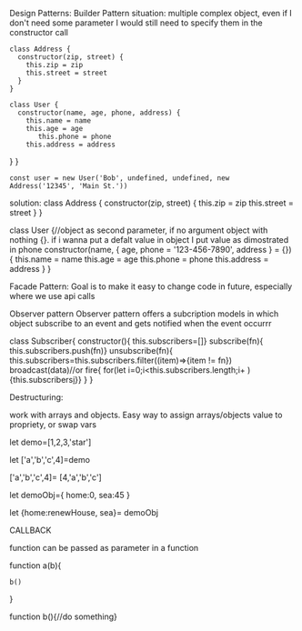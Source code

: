 Design Patterns:
Builder Pattern
situation: multiple complex object, even if I don't need some parameter I would still need to specify them in the constructor call

    class Address {
      constructor(zip, street) {
        this.zip = zip
        this.street = street
      }
    }   

    class User {
      constructor(name, age, phone, address) {
        this.name = name
        this.age = age
           this.phone = phone
        this.address = address
  }
    }

    const user = new User('Bob', undefined, undefined, new Address('12345', 'Main St.'))

 solution:
        class Address {
  constructor(zip, street) {
    this.zip = zip
    this.street = street
  }
}

class User {//object as second parameter, if no argument object with nothing {}. if i wanna put a defalt value in object I put value as dimostrated in phone
  constructor(name, { age, phone = '123-456-7890', address } = {}) {
    this.name = name
    this.age = age
    this.phone = phone
    this.address = address
  }
}

Facade Pattern:
Goal is to make it easy to change code in future, especially where we use api calls

Observer pattern
Observer pattern offers a subcription models in which object subscribe to an event and gets notified when the event occurrr

class Subscriber{
    constructor(){
        this.subscribers=[]}
     subscribe(fn){
         this.subscribers.push(fn)}
     unsubscribe(fn){
         this.subscribers=this.subscribers.filter((item)=>{item != fn})
    broadcast(data)//or fire{
        for(let i=0;i<this.subscribers.length;i+ ){this.subscribers[i](data)}}
}
}    
 
 Destructuring:

 work with arrays and objects. Easy way to assign arrays/objects value to propriety, or swap vars

 let demo=[1,2,3,'star']

let ['a','b','c',4]=demo

['a','b','c',4]= [4,'a','b','c']


let demoObj={
    home:0,
    sea:45
}

let {home:renewHouse, sea}= demoObj

CALLBACK

function can be passed as parameter in a function

function a(b){

    b()
}

function b(){//do something}